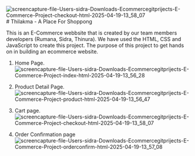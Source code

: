 ![screencapture-file-Users-sidra-Downloads-Ecommercegitprijects-E-Commerce-Project-checkout-html-2025-04-19-13_58_07](https://github.com/user-attachments/assets/1fa66abe-0a28-4fc0-852e-e3a70abcd6af)# Thilakma - A Place For Shoppong

This is an E-Commerce webbsite that is created by our team members developers (Rumana, Sidra, Thinura). We have used the HTML, CSS and JavaScript to create this project. The purpose of this project to get hands on in building an ecommerce website.

1. Home Page.
![screencapture-file-Users-sidra-Downloads-Ecommercegitprijects-E-Commerce-Project-index-html-2025-04-19-13_56_28](https://github.com/user-attachments/assets/93de0f58-b8dc-4de0-b8dc-98edf056cd23)

2. Product Detail Page.
![screencapture-file-Users-sidra-Downloads-Ecommercegitprijects-E-Commerce-Project-product-html-2025-04-19-13_56_47](https://github.com/user-attachments/assets/bf26b604-0629-4a86-8629-d5fb6d538adc)

3. Cart page.
![screencapture-file-Users-sidra-Downloads-Ecommercegitprijects-E-Commerce-Project-checkout-html-2025-04-19-13_58_07](https://github.com/user-attachments/assets/98291f5b-afa4-4724-a73c-528f6544d09b)

4. Order Confirmation page
![screencapture-file-Users-sidra-Downloads-Ecommercegitprijects-E-Commerce-Project-orderconfirm-html-2025-04-19-13_57_08](https://github.com/user-attachments/assets/b3770b4a-25d8-4a57-a2db-c0180c71cc39)
